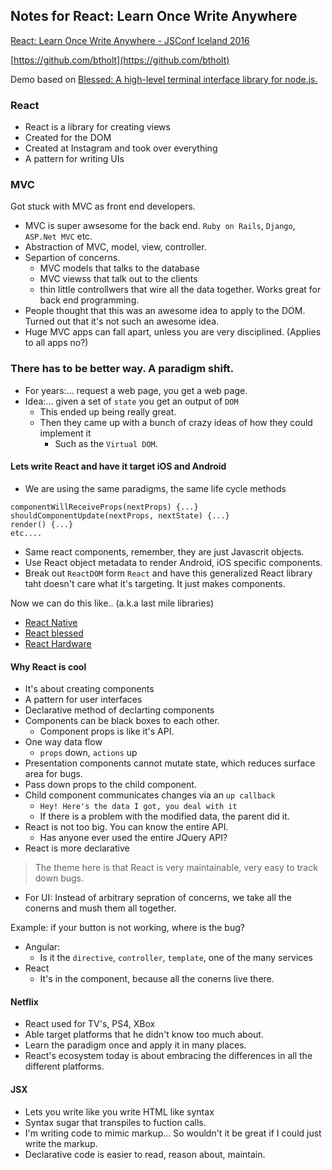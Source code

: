 ## Notes for React: Learn Once Write Anywhere
[React: Learn Once Write Anywhere - JSConf Iceland 2016](https://www.youtube.com/watch?v=G_nh6JnE2_4&index=6&list=PL37ZVnwpeshGtbb-i7WJqtxZhoe5AGIw4)

[https://github.com/btholt](https://github.com/btholt)

Demo based on [Blessed: A high-level terminal interface library for node.js.](https://github.com/chjj/blessed)

### React

* React is a library for creating views
* Created for the DOM
* Created at Instagram and took over everything
* A pattern for writing UIs

### MVC
Got stuck with MVC as front end developers.

* MVC is super awsesome for the back end.  `Ruby on Rails`, `Django`,  `ASP.Net MVC` etc.
* Abstraction of MVC, model, view, controller.
* Separtion of concerns.
  * MVC models that talks to the database
  * MVC viewss that talk out to the clients
  * thin little controllwers that wire all the data together.  Works great for back end programming.
* People thought that this was an awesome idea to apply to the DOM.  Turned out that it's not such an awesome idea.
* Huge MVC apps can fall apart, unless you are very disciplined.  (Applies to all apps no?)

### There has to be better way.  A paradigm shift.

* For years:... request a web page, you get a web page.
* Idea:...  given a set of `state` you get an output of `DOM`
  * This ended up being really great.
  * Then they came up with a bunch of crazy ideas of how they could implement it
     * Such as the `Virtual DOM`.

#### Lets write React and have it target iOS and Android

* We are using the same paradigms, the same life cycle methods

```
componentWillReceiveProps(nextProps) {...}
shouldComponentUpdate(nextProps, nextState) {...}
render() {...}
etc....
```
* Same react components, remember, they are just Javascrit objects.
* Use React object metadata to render Android, iOS specific components.
* Break out `ReactDOM` form `React` and have this generalized React library taht doesn't care what it's targeting.  It just makes components.

Now we can do this like..  (a.k.a last mile libraries)
* [React Native](https://github.com/facebook/react-native)
* [React blessed](https://github.com/Yomguithereal/react-blessed)
* [React Hardware](https://github.com/iamdustan/react-hardware)

#### Why React is cool
* It's about creating components
* A pattern for user interfaces
* Declarative method of declarting components
* Components can be black boxes to each other.
  * Component props is like it's API.
* One way data flow
  * `props` down, `actions` up
* Presentation components cannot mutate state, which reduces surface area for bugs.
* Pass down props to the child component.
* Child component communicates changes via an `up callback`
  * `Hey! Here's the data I got, you deal with it`
  * If there is a problem with the modified data, the parent did it.
* React is not too big.   You can know the entire API.
  * Has anyone ever used the entire JQuery API?
* React is more declarative

> The theme here is that React is very maintainable, very easy to track down bugs.

* For UI: Instead of arbitrary sepration of concerns, we take all the conerns and mush them all together.

Example: if your button is not working, where is the bug?
* Angular:
  * Is it the `directive`, `controller`, `template`, one of the many services
* React
  * It's in the component, because all the conerns live there.

#### Netflix
* React used for TV's, PS4, XBox
* Able target platforms that he didn't know too much about.
* Learn the paradigm once and apply it in many places.
* React's ecosystem today is about embracing the differences in all the different platforms.

#### JSX
* Lets you write like you write HTML like syntax
* Syntax sugar that transpiles to fuction calls.
* I'm writing code to mimic markup... So wouldn't it be great if I could just write the markup.
* Declarative code is easier to read, reason about, maintain.

